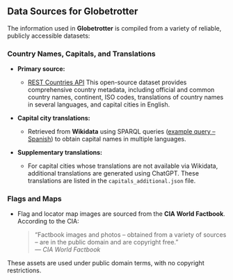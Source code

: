  

## Data Sources for Globetrotter

The information used in **Globetrotter** is compiled from a variety of reliable, publicly accessible datasets:

### Country Names, Capitals, and Translations

- **Primary source:** 
    - [REST Countries API](https://restcountries.com/) This open-source dataset provides comprehensive country metadata, including official and common country names, continent, ISO codes, translations of country names in several languages, and capital cities in English.
    
- **Capital city translations:**  
    - Retrieved from **Wikidata** using SPARQL queries ([example query – Spanish](https://query.wikidata.org/#SELECT%20%3Fcountry%20%3Fcca3%20%3Fcapital%0A%20%20%20%20%20%20%20%20%3FcountryLabel%20%3FcapitalLabel%0AWHERE%20%7B%0A%20%20%3Fcountry%20wdt%3AP31%20wd%3AQ6256.%0A%20%20OPTIONAL%20%7B%20%20%3Fcountry%20wdt%3AP36%20%3Fcapital.%20%20%7D%0A%20%20OPTIONAL%20%7B%20%20%3Fcountry%20wdt%3AP298%20%3Fcca3.%20%20%7D%0A%0A%20%20SERVICE%20wikibase%3Alabel%20%7B%20%0A%20%20%20%20bd%3AserviceParam%20wikibase%3Alanguage%20%22es%22.%0A%20%20%7D%0A%7D%0A%0AORDER%20BY%20%3FcountryLabel%0A)) to obtain capital names in multiple languages.
    
- **Supplementary translations:**  
    - For capital cities whose translations are not available via Wikidata, additional translations are generated using ChatGPT.
    These translations are listed in the `capitals_additional.json` file.
 
### Flags and Maps

- Flag and locator map images are sourced from the **CIA World Factbook**.  
    According to the CIA:
    
    > “Factbook images and photos – obtained from a variety of sources – are in the public domain and are copyright free.”  
    > — _CIA World Factbook_
    

These assets are used under public domain terms, with no copyright restrictions.

 